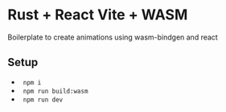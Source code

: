 # Rust + React Vite + WASM

Boilerplate to create animations using wasm-bindgen and react

## Setup

- ` npm i`
- ` npm run build:wasm`
- ` npm run dev`